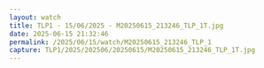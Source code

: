 ```yaml
---
layout: watch
title: TLP1 - 15/06/2025 - M20250615_213246_TLP_1T.jpg
date: 2025-06-15 21:32:46
permalink: /2025/06/15/watch/M20250615_213246_TLP_1
capture: TLP1/2025/202506/20250615/M20250615_213246_TLP_1T.jpg
---
```

